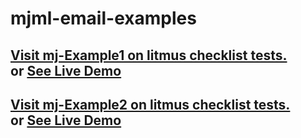 # mjml-email-examples

## <a href="https://litmus.com/pub/b29b0d8"> Visit mj-Example1 on litmus checklist tests. </a> <br>or <a href="http://doudoufalta.com/works/emails/mj-example1.html"> See Live Demo </a>

## <a href="https://litmus.com/pub/a896815"> Visit mj-Example2 on litmus checklist tests. </a> <br>or <a href="http://doudoufalta.com/works/emails/mj-example2.html"> See Live Demo </a>